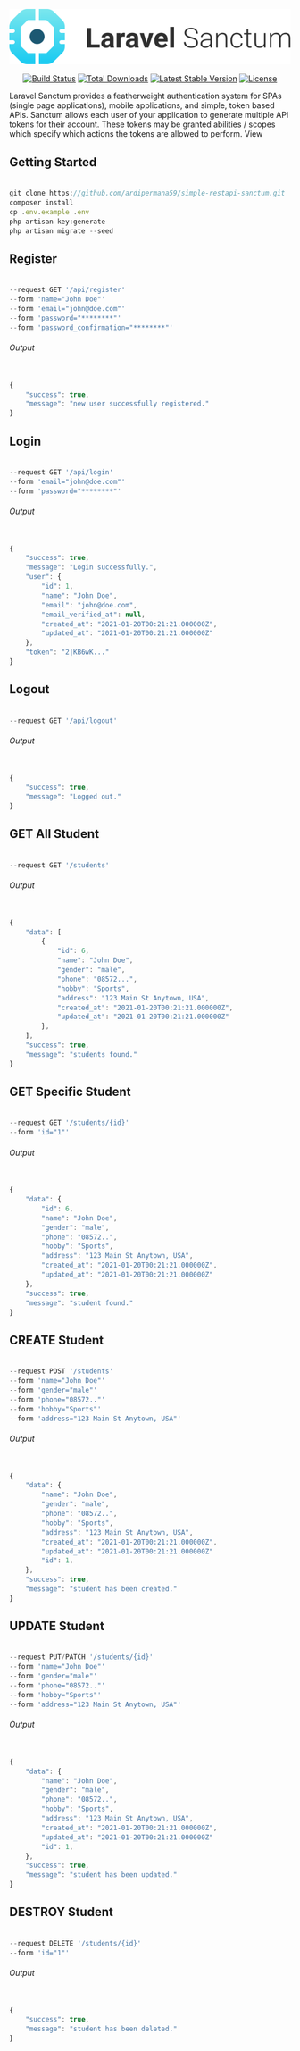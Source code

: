<p align="center"><img src="/public/logo.svg" alt="Logo Laravel Sanctum"></p>

<p align="center">
<a href="https://github.com/laravel/sanctum/actions"><img src="https://github.com/laravel/sanctum/workflows/tests/badge.svg" alt="Build Status"></a>
<a href="https://packagist.org/packages/laravel/sanctum"><img src="https://img.shields.io/packagist/dt/laravel/sanctum" alt="Total Downloads"></a>
<a href="https://packagist.org/packages/laravel/sanctum"><img src="https://img.shields.io/packagist/v/laravel/sanctum" alt="Latest Stable Version"></a>
<a href="https://packagist.org/packages/laravel/sanctum"><img src="https://img.shields.io/packagist/l/laravel/sanctum" alt="License"></a>
</p>

Laravel Sanctum provides a featherweight authentication system for SPAs (single page applications), mobile applications, and simple, token based APIs. Sanctum allows each user of your application to generate multiple API tokens for their account. These tokens may be granted abilities / scopes which specify which actions the tokens are allowed to perform. View 


##  Getting Started

```javascript

git clone https://github.com/ardipermana59/simple-restapi-sanctum.git
composer install
cp .env.example .env
php artisan key:generate
php artisan migrate --seed

````

## Register  

```javascript

--request GET '/api/register'
--form 'name="John Doe"'
--form 'email="john@doe.com"'
--form 'password="********"'
--form 'password_confirmation="********"'

````

###### Output

```javascript

{
    "success": true,
    "message": "new user successfully registered."
}

````
## Login

```javascript

--request GET '/api/login'
--form 'email="john@doe.com"'
--form 'password="********"'

````

###### Output

```javascript

{
    "success": true,
    "message": "Login successfully.",
    "user": {
        "id": 1,
        "name": "John Doe",
        "email": "john@doe.com",
        "email_verified_at": null,
        "created_at": "2021-01-20T00:21:21.000000Z",
        "updated_at": "2021-01-20T00:21:21.000000Z"
    },
    "token": "2|KB6wK..."
}

````

## Logout

```javascript

--request GET '/api/logout'

````

###### Output

```javascript

{
    "success": true,
    "message": "Logged out."
}

````

## GET All Student

```javascript

--request GET '/students'

````

###### Output

```javascript

{
    "data": [
        {
            "id": 6,
            "name": "John Doe",
            "gender": "male",
            "phone": "08572...",
            "hobby": "Sports",
            "address": "123 Main St Anytown, USA",
            "created_at": "2021-01-20T00:21:21.000000Z",
            "updated_at": "2021-01-20T00:21:21.000000Z"
        },
    ],
    "success": true,
    "message": "students found."
}

````

## GET Specific Student

```javascript

--request GET '/students/{id}'
--form 'id="1"'

````

###### Output

```javascript

{
    "data": {
        "id": 6,
        "name": "John Doe",
        "gender": "male",
        "phone": "08572..",
        "hobby": "Sports",
        "address": "123 Main St Anytown, USA",
        "created_at": "2021-01-20T00:21:21.000000Z",
        "updated_at": "2021-01-20T00:21:21.000000Z"
    },
    "success": true,
    "message": "student found."
}

````

## CREATE Student

```javascript

--request POST '/students'
--form 'name="John Doe"'
--form 'gender="male"'
--form 'phone="08572.."'
--form 'hobby="Sports"'
--form 'address="123 Main St Anytown, USA"'

````

###### Output

```javascript

{
    "data": {
        "name": "John Doe",
        "gender": "male",
        "phone": "08572..",
        "hobby": "Sports",
        "address": "123 Main St Anytown, USA",
        "created_at": "2021-01-20T00:21:21.000000Z",
        "updated_at": "2021-01-20T00:21:21.000000Z"
        "id": 1,
    },
    "success": true,
    "message": "student has been created."
}

````

## UPDATE Student

```javascript

--request PUT/PATCH '/students/{id}'
--form 'name="John Doe"'
--form 'gender="male"'
--form 'phone="08572.."'
--form 'hobby="Sports"'
--form 'address="123 Main St Anytown, USA"'

````

###### Output

```javascript

{
    "data": {
        "name": "John Doe",
        "gender": "male",
        "phone": "08572..",
        "hobby": "Sports",
        "address": "123 Main St Anytown, USA",
        "created_at": "2021-01-20T00:21:21.000000Z",
        "updated_at": "2021-01-20T00:21:21.000000Z"
        "id": 1,
    },
    "success": true,
    "message": "student has been updated."
}

````

## DESTROY Student

```javascript

--request DELETE '/students/{id}'
--form 'id="1"'

````


###### Output

```javascript

{
    "success": true,
    "message": "student has been deleted."
}

````